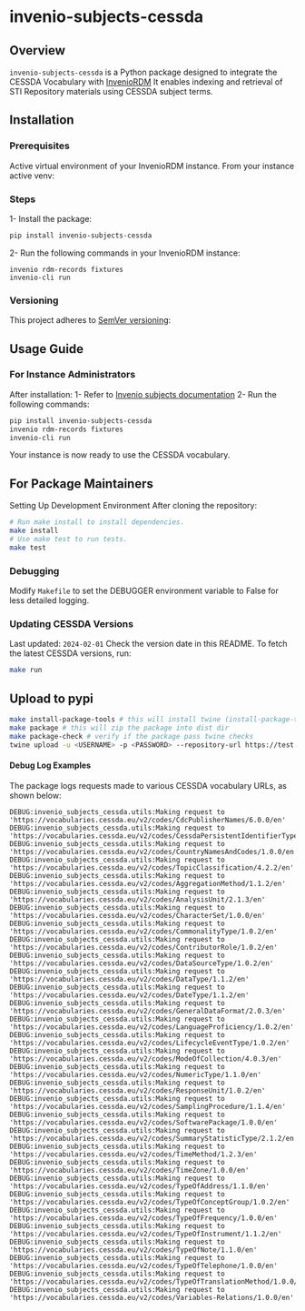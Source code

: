 # invenio-subjects-cessda

## Overview

`invenio-subjects-cessda` is a Python package designed to integrate the CESSDA Vocabulary with [InvenioRDM](https://inveniosoftware.org/products/rdm/)
It enables indexing and retrieval of STI Repository materials using CESSDA subject terms.

## Installation

### Prerequisites

Active virtual environment of your InvenioRDM instance.
From your instance active venv:

### Steps

1- Install the package:

```bash
pip install invenio-subjects-cessda

```

2- Run the following commands in your InvenioRDM instance:

```console
invenio rdm-records fixtures
invenio-cli run
```

### Versioning

This project adheres to [SemVer versioning](https://semver.org/):

## Usage Guide

### For Instance Administrators

After installation:
1- Refer to [Invenio subjects documentation](https://inveniordm.docs.cern.ch/customize/vocabularies/subjects/)
2- Run the following commands:

```bash
pip install invenio-subjects-cessda
invenio rdm-records fixtures
invenio-cli run
```

Your instance is now ready to use the CESSDA vocabulary.

## For Package Maintainers

Setting Up Development Environment
After cloning the repository:

```bash
# Run make install to install dependencies.
make install
# Use make test to run tests.
make test
```

### Debugging

Modify `Makefile` to set the DEBUGGER environment variable to False for less detailed logging.

### Updating CESSDA Versions

Last updated: `2024-02-01`
Check the version date in this README. To fetch the latest CESSDA versions, run:

```bash
make run
```


## Upload to pypi

```bash
make install-package-tools # this will install twine (install-package-tools-pipenv if you use pipenv)
make package # this will zip the package into dist dir
make package-check # verify if the package pass twine checks
twine upload -u <USERNAME> -p <PASSWORD> --repository-url https://test.pypi.org/legacy/ dist/* --verbose
```

#### Debug Log Examples

The package logs requests made to various CESSDA vocabulary URLs, as shown below:

```console
DEBUG:invenio_subjects_cessda.utils:Making request to 'https://vocabularies.cessda.eu/v2/codes/CdcPublisherNames/6.0.0/en'
DEBUG:invenio_subjects_cessda.utils:Making request to 'https://vocabularies.cessda.eu/v2/codes/CessdaPersistentIdentifierTypes/1.0.0/en'
DEBUG:invenio_subjects_cessda.utils:Making request to 'https://vocabularies.cessda.eu/v2/codes/CountryNamesAndCodes/1.0.0/en'
DEBUG:invenio_subjects_cessda.utils:Making request to 'https://vocabularies.cessda.eu/v2/codes/TopicClassification/4.2.2/en'
DEBUG:invenio_subjects_cessda.utils:Making request to 'https://vocabularies.cessda.eu/v2/codes/AggregationMethod/1.1.2/en'
DEBUG:invenio_subjects_cessda.utils:Making request to 'https://vocabularies.cessda.eu/v2/codes/AnalysisUnit/2.1.3/en'
DEBUG:invenio_subjects_cessda.utils:Making request to 'https://vocabularies.cessda.eu/v2/codes/CharacterSet/1.0.0/en'
DEBUG:invenio_subjects_cessda.utils:Making request to 'https://vocabularies.cessda.eu/v2/codes/CommonalityType/1.0.2/en'
DEBUG:invenio_subjects_cessda.utils:Making request to 'https://vocabularies.cessda.eu/v2/codes/ContributorRole/1.0.2/en'
DEBUG:invenio_subjects_cessda.utils:Making request to 'https://vocabularies.cessda.eu/v2/codes/DataSourceType/1.0.2/en'
DEBUG:invenio_subjects_cessda.utils:Making request to 'https://vocabularies.cessda.eu/v2/codes/DataType/1.1.2/en'
DEBUG:invenio_subjects_cessda.utils:Making request to 'https://vocabularies.cessda.eu/v2/codes/DateType/1.1.2/en'
DEBUG:invenio_subjects_cessda.utils:Making request to 'https://vocabularies.cessda.eu/v2/codes/GeneralDataFormat/2.0.3/en'
DEBUG:invenio_subjects_cessda.utils:Making request to 'https://vocabularies.cessda.eu/v2/codes/LanguageProficiency/1.0.2/en'
DEBUG:invenio_subjects_cessda.utils:Making request to 'https://vocabularies.cessda.eu/v2/codes/LifecycleEventType/1.0.2/en'
DEBUG:invenio_subjects_cessda.utils:Making request to 'https://vocabularies.cessda.eu/v2/codes/ModeOfCollection/4.0.3/en'
DEBUG:invenio_subjects_cessda.utils:Making request to 'https://vocabularies.cessda.eu/v2/codes/NumericType/1.1.0/en'
DEBUG:invenio_subjects_cessda.utils:Making request to 'https://vocabularies.cessda.eu/v2/codes/ResponseUnit/1.0.2/en'
DEBUG:invenio_subjects_cessda.utils:Making request to 'https://vocabularies.cessda.eu/v2/codes/SamplingProcedure/1.1.4/en'
DEBUG:invenio_subjects_cessda.utils:Making request to 'https://vocabularies.cessda.eu/v2/codes/SoftwarePackage/1.0.0/en'
DEBUG:invenio_subjects_cessda.utils:Making request to 'https://vocabularies.cessda.eu/v2/codes/SummaryStatisticType/2.1.2/en'
DEBUG:invenio_subjects_cessda.utils:Making request to 'https://vocabularies.cessda.eu/v2/codes/TimeMethod/1.2.3/en'
DEBUG:invenio_subjects_cessda.utils:Making request to 'https://vocabularies.cessda.eu/v2/codes/TimeZone/1.0.0/en'
DEBUG:invenio_subjects_cessda.utils:Making request to 'https://vocabularies.cessda.eu/v2/codes/TypeOfAddress/1.1.0/en'
DEBUG:invenio_subjects_cessda.utils:Making request to 'https://vocabularies.cessda.eu/v2/codes/TypeOfConceptGroup/1.0.2/en'
DEBUG:invenio_subjects_cessda.utils:Making request to 'https://vocabularies.cessda.eu/v2/codes/TypeOfFrequency/1.0.0/en'
DEBUG:invenio_subjects_cessda.utils:Making request to 'https://vocabularies.cessda.eu/v2/codes/TypeOfInstrument/1.1.2/en'
DEBUG:invenio_subjects_cessda.utils:Making request to 'https://vocabularies.cessda.eu/v2/codes/TypeOfNote/1.1.0/en'
DEBUG:invenio_subjects_cessda.utils:Making request to 'https://vocabularies.cessda.eu/v2/codes/TypeOfTelephone/1.0.0/en'
DEBUG:invenio_subjects_cessda.utils:Making request to 'https://vocabularies.cessda.eu/v2/codes/TypeOfTranslationMethod/1.0.0/en'
DEBUG:invenio_subjects_cessda.utils:Making request to 'https://vocabularies.cessda.eu/v2/codes/Variables-Relations/1.0.0/en'
```
